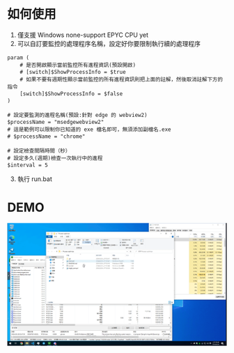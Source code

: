 # 如何使用
1. 僅支援 Windows none-support EPYC CPU yet
2. 可以自訂要監控的處理程序名稱，設定好你要限制執行續的處理程序
```
param (
    # 是否開啟顯示當前監控所有進程資訊(預設開啟)
    # [switch]$ShowProcessInfo = $true
    # 如果不要有週期性顯示當前監控的所有進程資訊則把上面的註解，然後取消註解下方的指令
    [switch]$ShowProcessInfo = $false
)

# 設定要監測的進程名稱(預設:針對 edge 的 webview2)
$processName = "msedgewebview2"
# 這是範例可以限制你已知道的 exe 檔名即可，無須添加副檔名.exe
# $processName = "chrome"

# 設定檢查間隔時間（秒）
# 設定多久(週期)檢查一次執行中的進程
$interval = 5
```
3. 執行 run.bat


# DEMO
![demo](./demo.gif)
